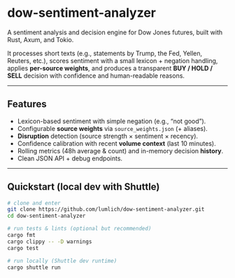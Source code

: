 # dow-sentiment-analyzer
A sentiment analysis and decision engine for Dow Jones futures, built with Rust, Axum, and Tokio.

It processes short texts (e.g., statements by Trump, the Fed, Yellen, Reuters, etc.), scores sentiment with a small lexicon + negation handling, applies **per-source weights**, and produces a transparent **BUY / HOLD / SELL** decision with confidence and human-readable reasons.

---

## Features
- Lexicon-based sentiment with simple negation (e.g., “not good”).
- Configurable **source weights** via `source_weights.json` (+ aliases).
- **Disruption** detection (source strength × sentiment × recency).
- Confidence calibration with recent **volume context** (last 10 minutes).
- Rolling metrics (48h average & count) and in-memory decision **history**.
- Clean JSON API + debug endpoints.

---

## Quickstart (local dev with Shuttle)
```bash
# clone and enter
git clone https://github.com/lumlich/dow-sentiment-analyzer.git
cd dow-sentiment-analyzer

# run tests & lints (optional but recommended)
cargo fmt
cargo clippy -- -D warnings
cargo test

# run locally (Shuttle dev runtime)
cargo shuttle run
